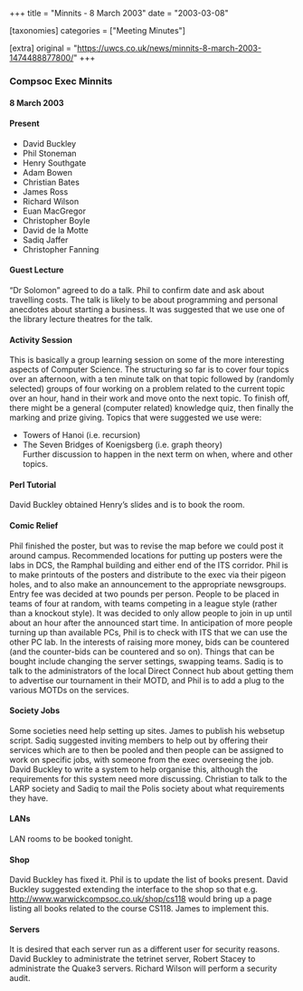+++
title = "Minnits - 8 March 2003"
date = "2003-03-08"

[taxonomies]
categories = ["Meeting Minutes"]

[extra]
original = "https://uwcs.co.uk/news/minnits-8-march-2003-1474488877800/"
+++

### Compsoc Exec Minnits

#### 8 March 2003

#### Present

  - David Buckley
  - Phil Stoneman
  - Henry Southgate
  - Adam Bowen
  - Christian Bates
  - James Ross
  - Richard Wilson
  - Euan MacGregor
  - Christopher Boyle
  - David de la Motte
  - Sadiq Jaffer
  - Christopher Fanning

#### Guest Lecture

“Dr Solomon” agreed to do a talk. Phil to confirm date and ask about travelling costs. The talk is likely to be about programming and personal anecdotes about starting a business. It was suggested that we use one of the library lecture theatres for the talk.

#### Activity Session

This is basically a group learning session on some of the more interesting aspects of Computer Science. The structuring so far is to cover four topics over an afternoon, with a ten minute talk on that topic followed by (randomly selected) groups of four working on a problem related to the current topic over an hour, hand in their work and move onto the next topic. To finish off, there might be a general (computer related) knowledge quiz, then finally the marking and prize giving. Topics that were suggested we use were:

  - Towers of Hanoi (i.e. recursion)
  - The Seven Bridges of Koenigsberg (i.e. graph theory)  
    Further discussion to happen in the next term on when, where and other topics.

#### Perl Tutorial

David Buckley obtained Henry’s slides and is to book the room.

#### Comic Relief

Phil finished the poster, but was to revise the map before we could post it around campus. Recommended locations for putting up posters were the labs in DCS, the Ramphal building and either end of the ITS corridor. Phil is to make printouts of the posters and distribute to the exec via their pigeon holes, and to also make an announcement to the appropriate newsgroups. Entry fee was decided at two pounds per person. People to be placed in teams of four at random, with teams competing in a league style (rather than a knockout style). It was decided to only allow people to join in up until about an hour after the announced start time. In anticipation of more people turning up than available PCs, Phil is to check with ITS that we can use the other PC lab. In the interests of raising more money, bids can be countered (and the counter-bids can be countered and so on). Things that can be bought include changing the server settings, swapping teams. Sadiq is to talk to the administrators of the local Direct Connect hub about getting them to advertise our tournament in their MOTD, and Phil is to add a plug to the various MOTDs on the services.

#### Society Jobs

Some societies need help setting up sites. James to publish his websetup script. Sadiq suggested inviting members to help out by offering their services which are to then be pooled and then people can be assigned to work on specific jobs, with someone from the exec overseeing the job. David Buckley to write a system to help organise this, although the requirements for this system need more discussing. Christian to talk to the LARP society and Sadiq to mail the Polis society about what requirements they have.

#### LANs

LAN rooms to be booked tonight.

#### Shop

David Buckley has fixed it. Phil is to update the list of books present. David Buckley suggested extending the interface to the shop so that e.g. http://www.warwickcompsoc.co.uk/shop/cs118 would bring up a page listing all books related to the course CS118. James to implement this.

#### Servers

It is desired that each server run as a different user for security reasons. David Buckley to administrate the tetrinet server, Robert Stacey to administrate the Quake3 servers. Richard Wilson will perform a security audit.
